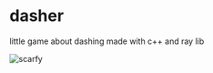 # dasher
little game about dashing made with c++ and ray lib

![scarfy](https://github.com/user-attachments/assets/a6584fac-38ff-4244-b8e8-1c7c08ce25f7)



